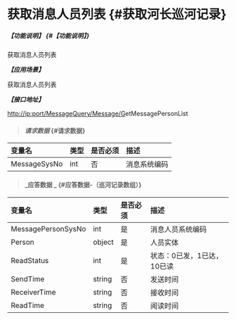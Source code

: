 # 获取消息人员列表 {#获取河长巡河记录}

##### _【功能说明】_ {#【功能说明】}

获取消息人员列表

_**【应用场景】**_

获取消息人员列表

_**【接口地址】**_

[http://ip:port/MessageQuery/Message/G](http://ip:port/HMQuery/PatrolRiver/GetPatrolRivers)etMessagePersonList

> #### _请求数据_ {#请求数据}

| 变量名 | 类型 | 是否必须 | 描述 |
| :--- | :--- | :--- | :--- |
| MessageSysNo | int | 否 | 消息系统编码 |

> #### _应答数据 _ {#应答数据-（巡河记录数组）}

| 变量名 | 类型 | 是否必须 | 描述 |
| :--- | :--- | :--- | :--- |
| MessagePersonSysNo | int | 是 | 消息人员系统编码 |
| Person | object | 是 | 人员实体 |
| ReadStatus | int | 是 | 状态：0已发，1已达，10已读 |
| SendTime | string | 否 | 发送时间 |
| ReceiverTime | string | 否 | 接收时间 |
| ReadTime | string | 否 | 阅读时间 |



